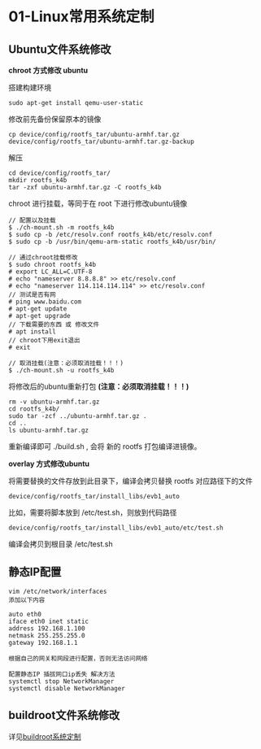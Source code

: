 # 01-Linux常用系统定制

## Ubuntu文件系统修改

**chroot 方式修改 ubuntu**

搭建构建环境

```shell
sudo apt-get install qemu-user-static
```

修改前先备份保留原本的镜像

```shell
cp device/config/rootfs_tar/ubuntu-armhf.tar.gz device/config/rootfs_tar/ubuntu-armhf.tar.gz-backup
```

解压

```shell
cd device/config/rootfs_tar/
mkdir rootfs_k4b
tar -zxf ubuntu-armhf.tar.gz -C rootfs_k4b
```

chroot 进行挂载，等同于在 root 下进行修改ubuntu镜像

```shell
// 配置以及挂载
$ ./ch-mount.sh -m rootfs_k4b
$ sudo cp -b /etc/resolv.conf rootfs_k4b/etc/resolv.conf
$ sudo cp -b /usr/bin/qemu-arm-static rootfs_k4b/usr/bin/

// 通过chroot挂载修改
$ sudo chroot rootfs_k4b
# export LC_ALL=C.UTF-8
# echo "nameserver 8.8.8.8" >> etc/resolv.conf
# echo "nameserver 114.114.114.114" >> etc/resolv.conf
// 测试是否有网
# ping www.baidu.com  
# apt-get update
# apt-get upgrade
// 下载需要的东西 或 修改文件
# apt install 		
// chroot下用exit退出
# exit

// 取消挂载(注意：必须取消挂载！！！)
$ ./ch-mount.sh -u rootfs_k4b
```



将修改后的ubuntu重新打包 **(注意：必须取消挂载！！！)**

```shell
rm -v ubuntu-armhf.tar.gz
cd rootfs_k4b/
sudo tar -zcf ../ubuntu-armhf.tar.gz .
cd ..
ls ubuntu-armhf.tar.gz
```

重新编译即可 ./build.sh , 会将 新的 rootfs 打包编译进镜像。

**overlay 方式修改ubuntu**

将需要替换的文件存放到此目录下，编译会拷贝替换 rootfs 对应路径下的文件

```
device/config/rootfs_tar/install_libs/evb1_auto
```



比如，需要将脚本放到 /etc/test.sh，则放到代码路径

```
device/config/rootfs_tar/install_libs/evb1_auto/etc/test.sh
```

编译会拷贝到根目录 /etc/test.sh



## 静态IP配置

``` shell
vim /etc/network/interfaces
添加以下内容

auto eth0
iface eth0 inet static
address 192.168.1.100
netmask 255.255.255.0
gateway 192.168.1.1

根据自己的网关和网段进行配置，否则无法访问网络

配置静态IP 插拔网口ip丢失 解决方法
systemctl stop NetworkManager
systemctl disable NetworkManager

```





## buildroot文件系统修改

详见[buildroot系统定制](./02-buildroot系统定制.md)